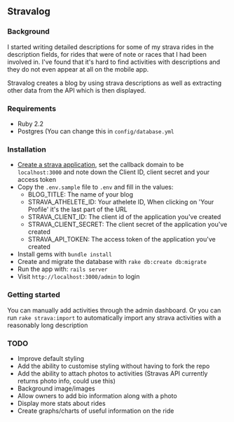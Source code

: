 ## Stravalog

### Background

I started writing detailed descriptions for some of my strava rides in the
description fields, for rides that were of note or races that I had been
involved in. I've found that it's hard to find activities with descriptions and
they do not even appear at all on the mobile app.

Stravalog creates a blog by using strava descriptions as well as extracting
other data from the API which is then displayed.

### Requirements

- Ruby 2.2
- Postgres (You can change this in `config/database.yml`

### Installation

- [Create a strava application](https://www.strava.com/settings/api), set the callback domain to be `localhost:3000` and note down the Client ID, client secret and your access token
- Copy the `.env.sample` file to `.env` and fill in the values:
  - BLOG_TITLE: The name of your blog
  - STRAVA_ATHELETE_ID: Your athelete ID, When clicking on 'Your Profile' it's the last part of the URL
  - STRAVA_CLIENT_ID: The client id of the application you've created
  - STRAVA_CLIENT_SECRET: The client secret of the application you've created
  - STRAVA_API_TOKEN: The access token of the application you've created
- Install gems with `bundle install`
- Create and migrate the database with `rake db:create db:migrate`
- Run the app with: `rails server`
- Visit `http://localhost:3000/admin` to login

### Getting started

You can manually add activities through the admin dashboard. Or you can run
`rake strava:import` to automatically import any strava activities with a
reasonably long description

### TODO

- Improve default styling
- Add the ability to customise styling without having to fork the repo
- Add the ability to attach photos to activities (Stravas API currently returns photo info, could use this)
- Background image/images
- Allow owners to add bio information along with a photo
- Display more stats about rides
- Create graphs/charts of useful information on the ride

